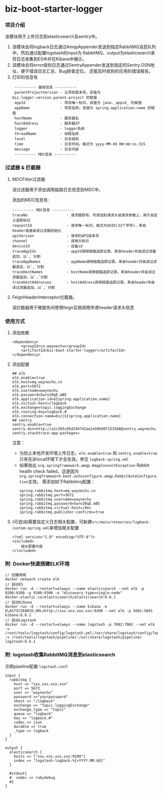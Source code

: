 # biz-boot-starter-logger

### 项目介绍

该模块用于上传日志到elasticsearch及sentry中。

1. 该模块会将logback日志通过AmqpAppender发送到指定RabbitMQ消息队列中，然后通过配置logstash的input为
RabbitMQ、output为elasticsearch来将日志收集到ES中并在Kibana中展示。
2. 该模块会将error级别日志通过SentryAppender发送到指定的Sentry DSN地址，便于错误日志汇总、Bug排查定位，
还能及时收到的应用的错误报告。
3. 打印的信息有
    ```
     ---------- 基础信息 ----------
     parentProjectVersion - 父项目版本号。该值为 biz.logger.version.parent-project 的赋值
     appId                - 项目唯一标识。该值为 java._appid_ 的赋值
     appName              - 项目名称。该值为 spring.application.name 的赋值
     hostName             - 服务器名
     hostAddress          - 服务器IP
     logger               - logger名称
     threadName           - 线程名称
     level                - 日志级别
     time                 - 日志时间。格式为 yyyy-MM-dd HH:mm:ss.SSS
     message              - 日志内容
     ---------- MDC信息 ----------
   
    ```

### 过滤器 & 拦截器
1. MDCFilter过滤器

    该过滤器用于添加调用链路日志信息到MDC中。

    添加的MDC信息有:
    ```
    ---------- MDC信息 ----------
    traceNo                  - 请求跟踪号。可添加到请求头或请求参数上，用于自定义追踪标记
    requestId                - 请求唯一标识。格式为UUID(32个字符)，来自header或者由该过滤器初始化
    apiVersion               - 请求的API版本号
    channel                  - 调用方标识
    deviceId                 - 设备id
    traceAppIds              - appId调用链路追踪记录。来自header并由该过滤器追加，以`,`分割
    traceAppNames            - appName调用链路追踪记录。来自header并由该过滤器追加，以`,`分割
    traceHostNames           - hostName调用链路追踪记录。来自header并由该过滤器追加，以`,`分割
    traceHostAddresses       - hostAddress调用链路追踪记录。来自header并由该过滤器追加，以`,`分割
   ```
2. FeignHeaderInterceptor拦截器。

    该拦截器用于微服务间使用feign互相调用传递header请求头信息
  
### 使用方式

1. 添加依赖

    ```
    <dependency>
        <groupId>cn.waynechu</groupId>
        <artifactId>biz-boot-starter-logger</artifactId>
    </dependency>
    ```
2. 添加配置

    ```
    ## elk
    elk.enable=true
    elk.host=mq.waynechu.cn
    elk.port=5672
    elk.username=waynechu
    elk.password=Swro39qE.mB5
    elk.application-id=${spring.application.name}
    elk.virtual-host=/logback
    elk.exchange=topic.loggingExchange
    elk.routing-key=logback.#
    elk.connection-name=biz|${spring.application.name}
    ## sentry
    sentry.enable=true
    sentry.dsn=http://a1c395c85d244742ae2a50b90f1535b8@sentry.waynechu.cn:9000/2
    sentry.stacktrace-app-packages=
    ```
    注意：
    - 为防止本地开发环境上传日志，`elk.enable=true` 和 `sentry.enable=true` 只有在非local环境下才会生效。参见 `logback-spring.xml`
    - 如果抛出 `org.springframework.amqp.AmqpConnectException` Rabbit health check failed，这是因为`org.springframework.boot.autoconfigure.amqp.RabbitAutoConfiguration`生效。
    需添加如下Rabbitmq配置：
        ```
        spring.rabbitmq.host=mq.waynechu.cn
        spring.rabbitmq.port=5672
        spring.rabbitmq.username=waynechu
        spring.rabbitmq.password=Swro39qE.mB5
        spring.rabbitmq.virtual-host=/dev
        spring.rabbitmq.publisher-confirms=true
        ```

3. (可选)如需要自定义日志相关配置，可新建`src/main/resources/logback-custom-spring.xml`来增加相关配置
    ```
    <?xml version="1.0" encoding="UTF-8"?>
    <included>
        相关配置内容
    </included>
    ```
### 附: Docker快速搭建ELK环境

```
// 创建网络
docker network create elk
// 启动ES
docker run -d --restart=always --name elasticsearch --net elk -p 9200:9200 -p 9300:9300 -e "discovery.type=single-node" docker.elastic.co/elasticsearch/elasticsearch:6.6.1
// 启动Kibana
docker run -d --restart=always --name kibana -e ELASTICSEARCH_URL=http://xxx.xxx.xxx.xxx:9200 --net elk -p 5601:5601 kibana:6.6.1
// 启动Logstash
docker run -d --restart=always --name logstash -p 7002:7002 --net elk -v /root/tools/logstash/config/logstash.yml:/usr/share/logstash/config/logstash.yml -v /root/tools/logstash/pipeline/:/usr/share/logstash/pipeline/ logstash:6.6.1
```

### 附: logstash收集RabbitMQ消息到elasticsearch

示例pipeline配置 `logstash.conf`: 

```
input {
  rabbitmq {
    host => "xxx.xxx.xxx.xxx"
    port => 5672
    user => "waynechu"
    password =>"yourpassword"
    vhost => "/logback"
    exchange => "topic.loggingExchange"
    exchange_type => "topic"
    queue => "logback"
    key => "logback.#"
    codec => json
    durable => true
	_type => logback
  }
}

output {
  elasticsearch {
    hosts => ["xxx.xxx.xxx.xxx:9200"]
    index => "logstash-logback-%{+YYYY.MM.dd}"
  }

  #stdout{
  #  codec => rubydebug
  #}
}
```